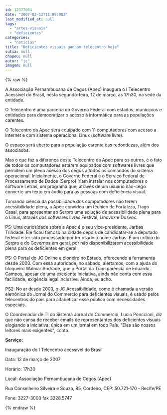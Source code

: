 ```yaml
---
id: 12377004
date: "2007-03-12T11:09:00Z"
last_modified_at: null
tags:
  - "artes-visuais"
  - "deficientes"
categories:
  - "noticias"
title: "Deficientes visuais ganham telecentro hoje"
sutia: null
chapeu: null
autor: "jc"
imagem: null
---
```

{% raw %}
<p>A Associa&ccedil;&atilde;o Pernambucana de Cegos (Apec)&nbsp;inaugura o I Telecentro Acess&iacute;vel do Brasil, nesta segunda-feira, 12 de mar&ccedil;o, &agrave;s 17h30, na sede da entidade.</p>
<p>O Telecentro &eacute; uma parceria do Governo Federal com estados, munic&iacute;pios e entidades para democratizar o acesso &agrave; inform&aacute;tica para as popula&ccedil;&otilde;es carentes.</p>
<p>O Telecentro da Apec ser&aacute; equipado com 11 computadores com acesso a Internet e com sistema operacional Linux (software livre).</p>
<p>O espa&ccedil;o ser&aacute; aberto para a popula&ccedil;&atilde;o carente das redondezas, al&eacute;m dos associados.</p>
<p>Mas o que faz a diferen&ccedil;a deste Telecentro da Apec para os outros, &eacute; o fato de todos os computadores estarem equipados com softwares livres que permitem um pleno acesso dos cegos a todos os comandos do sistema operacional. Inicialmente, o Governo Federal e o Servi&ccedil;o Federal de Processamento de Dados (Serpro) iriam instalar nos computadores o software Letras, um programa que, atrav&eacute;s de um usu&aacute;rio n&atilde;o-cego converte um texto em &aacute;udio para as pessoas com defici&ecirc;ncia visual.</p>
<p>Tomando ci&ecirc;ncia da possibilidade dos computadores n&atilde;o terem acessibilidade plena, a Apec convidou um t&eacute;cnico de Fortaleza, Tiago Casal, para apresentar ao Serpro uma solu&ccedil;&atilde;o de acessibilidade plena para o Linux, atrav&eacute;s dos softwares livres Festival, Linovox e Dosvox.</p>
<p>PS: Uma curiosidade sobre a Apec &eacute; o seu vice-presidente, Jarbas Trindade. Ele ficou famoso na cidade depois de candidatar-se a deputado federal e ter sido processado por ter usado o nome Jarbas. &Eacute; um cr&iacute;tico do Serpro e do Governos em geral, por n&atilde;o disponibilizarem acessibilidade plena para os deficientes em geral</p>
<p>PS: O Portal do JC Online e pioneiro no Estado, oferecendo a ferramenta desde 2003. Com essa autoridade, no s&aacute;bado, alertamos, com a ajuda do bloqueiro Walmar Andrade, que o Portal da Transpar&ecirc;ncia de Eduardo Campos, apesar de uma excelente iniciativa, ainda n&atilde;o conta com essa facilidade, exig&ecirc;ncia legal inclusive. Ainda, eu acho.</p>
<p>PS2: No ar desde 2003, o JC Acessibilidade, como &eacute; chamada a vers&atilde;o eletr&ocirc;nica do Jornal do Commercio para deficientes visuais, &eacute; usado pelos telecentros do pa&iacute;s para alfabetizar esse p&uacute;blico com necessidades especiais.</p>
<p>O Coordenador de TI do Sistema Jornal do Commercio, Lucio Ponccioni, diz que n&atilde;o cansa de receber emails de representantes dos deficientes visuais elogiando a iniciativa: &uacute;nica em um jornal em todo Pa&iacute;s. "Eles s&atilde;o nossos leitores mais exigentes", conta.</p>
<p><strong>Servi&ccedil;o:</strong></p>
<p>Inaugura&ccedil;&atilde;o do I Telecentro acess&iacute;vel do Brasil</p>
<p>Data: 12 de mar&ccedil;o de 2007</p>
<p>Hor&aacute;rio: 17h30</p>
<p>Local: Associa&ccedil;&atilde;o Pernambucana de Cegos (Apec)</p>
<p>Rua Conselheiro Silveira e Souza, 85, Cordeiro, CEP: 50.721-170 - Recife/PE</p>
<p>Fone: 3227-3000 fax 3228.5747</p>
{% endraw %}